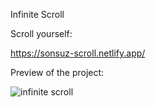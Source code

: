 Infinite Scroll

Scroll yourself:

https://sonsuz-scroll.netlify.app/

Preview of the project: 

![infinite scroll](https://github.com/nsrztkn/infinite-scroll/assets/72336193/b0cb213d-5abb-45cb-a29d-4132771f85e0)

